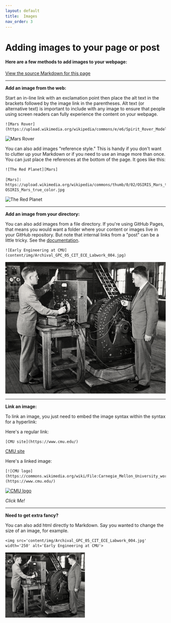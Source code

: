 ```yaml
---
layout: default
title:  Images
nav_order: 3
---
```

# Adding images to your page or post

#### Here are a few methods to add images to your webpage:
[View the source Markdown for this page](https://raw.githubusercontent.com/ubc-lib-geo/gis-workshop-waml-template/master/content/examples/images.md)



___

**Add an image from the web:**

Start an in-line link with an exclamation point then place the alt text in the brackets followed by the image link in the parentheses. Alt text (or alternative text) is important to include with any image to ensure that people using screen readers can fully experience the content on your webpage.

```
![Mars Rover](https://upload.wikimedia.org/wikipedia/commons/e/e6/Spirit_Rover_Model.jpg)
```

![Mars Rover](https://upload.wikimedia.org/wikipedia/commons/e/e6/Spirit_Rover_Model.jpg)

You can also add images "reference style." This is handy if you don't want to clutter up your Markdown or if you need to use an image more than once. You can just place the references at the bottom of the page. It goes like this:

```
![The Red Planet][Mars]

[Mars]: https://upload.wikimedia.org/wikipedia/commons/thumb/0/02/OSIRIS_Mars_true_color.jpg/1200px-OSIRIS_Mars_true_color.jpg
```

![The Red Planet][Mars]

___  

**Add an image from your directory:**

You can also add images from a file directory. If you're using GitHub Pages, that means you would want a folder where your content or images live in your GitHub repository. But note that internal links from a "post" can be a little tricky. See the [documentation](https://jekyllrb.com/docs/liquid/tags/#links).  

```
![Early Engineering at CMU](content/img/Archival_GPC_05_CIT_ECE_Labwork_004.jpg)
```

![Early Engineering at CMU](content/img/Archival_GPC_05_CIT_ECE_Labwork_004.jpg)


___

**Link an image:**

To link an image, you just need to embed the image syntax within the syntax for a hyperlink:

Here's a regular link:

```
[CMU site](https://www.cmu.edu/)
```

[CMU site](https://www.cmu.edu/)

Here's a linked image:

```
[![CMU logo](https://commons.wikimedia.org/wiki/File:Carnegie_Mellon_University_wordmark.svg)](https://www.cmu.edu/)
```

[![CMU logo](https://commons.wikimedia.org/wiki/File:Carnegie_Mellon_University_wordmark.svg)](https://www.cmu.edu/)

_Click Me!_


____

**Need to get extra fancy?**

You can also add html directly to Markdown. Say you wanted to change the size of an image, for example.


```
<img src='content/img/Archival_GPC_05_CIT_ECE_Labwork_004.jpg' width='250' alt='Early Engineering at CMU'>
```


<img src='content/img/Archival_GPC_05_CIT_ECE_Labwork_004.jpg' width='250' alt='Early Engineering at CMU'>



<!--reference links-->
[Mars]: https://upload.wikimedia.org/wikipedia/commons/thumb/0/02/OSIRIS_Mars_true_color.jpg/1200px-OSIRIS_Mars_true_color.jpg
